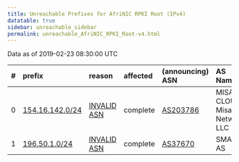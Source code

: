 ```yaml
---
title: Unreachable Prefixes for AfriNIC RPKI Root (IPv4)
datatable: true
sidebar: unreachable_sidebar
permalink: unreachable_AfriNIC_RPKI_Root-v4.html
---
```


Data as of 2019-02-23 08:30:00 UTC


<div class="datatable-begin"></div>

|   # | prefix                                                   | reason                                                                                                  | affected   | (announcing) ASN                         | AS Name                           |   unreachable /24s |
|----:|:---------------------------------------------------------|:--------------------------------------------------------------------------------------------------------|:-----------|:-----------------------------------------|:----------------------------------|-------------------:|
|   0 | [154.16.142.0/24](https://stat.ripe.net/154.16.142.0/24) | [INVALID ASN](https://rpki-validator.ripe.net/announcement-preview?asn=AS203786&prefix=154.16.142.0/24) | complete   | [AS203786](unreachable_AS203786-v4.html) | MISAKA-CLOUD - Misaka Network LLC |                  1 |
|   1 | [196.50.1.0/24](https://stat.ripe.net/196.50.1.0/24)     | [INVALID ASN](https://rpki-validator.ripe.net/announcement-preview?asn=AS37670&prefix=196.50.1.0/24)    | complete   | [AS37670](unreachable_AS37670-v4.html)   | SMART-AS                          |                  1 |

<div class="datatable-end"></div>